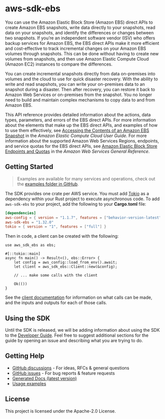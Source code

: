 # aws-sdk-ebs

You can use the Amazon Elastic Block Store (Amazon EBS) direct APIs to create Amazon EBS snapshots, write data directly to your snapshots, read data on your snapshots, and identify the differences or changes between two snapshots. If you’re an independent software vendor (ISV) who offers backup services for Amazon EBS, the EBS direct APIs make it more efficient and cost-effective to track incremental changes on your Amazon EBS volumes through snapshots. This can be done without having to create new volumes from snapshots, and then use Amazon Elastic Compute Cloud (Amazon EC2) instances to compare the differences.

You can create incremental snapshots directly from data on-premises into volumes and the cloud to use for quick disaster recovery. With the ability to write and read snapshots, you can write your on-premises data to an snapshot during a disaster. Then after recovery, you can restore it back to Amazon Web Services or on-premises from the snapshot. You no longer need to build and maintain complex mechanisms to copy data to and from Amazon EBS.

This API reference provides detailed information about the actions, data types, parameters, and errors of the EBS direct APIs. For more information about the elements that make up the EBS direct APIs, and examples of how to use them effectively, see [Accessing the Contents of an Amazon EBS Snapshot](https://docs.aws.amazon.com/AWSEC2/latest/UserGuide/ebs-accessing-snapshot.html) in the _Amazon Elastic Compute Cloud User Guide_. For more information about the supported Amazon Web Services Regions, endpoints, and service quotas for the EBS direct APIs, see [Amazon Elastic Block Store Endpoints and Quotas](https://docs.aws.amazon.com/general/latest/gr/ebs-service.html) in the _Amazon Web Services General Reference_.

## Getting Started

> Examples are available for many services and operations, check out the
> [examples folder in GitHub](https://github.com/awslabs/aws-sdk-rust/tree/main/examples).

The SDK provides one crate per AWS service. You must add [Tokio](https://crates.io/crates/tokio)
as a dependency within your Rust project to execute asynchronous code. To add `aws-sdk-ebs` to
your project, add the following to your **Cargo.toml** file:

```toml
[dependencies]
aws-config = { version = "1.1.7", features = ["behavior-version-latest"] }
aws-sdk-ebs = "1.32.0"
tokio = { version = "1", features = ["full"] }
```

Then in code, a client can be created with the following:

```rust,no_run
use aws_sdk_ebs as ebs;

#[::tokio::main]
async fn main() -> Result<(), ebs::Error> {
    let config = aws_config::load_from_env().await;
    let client = aws_sdk_ebs::Client::new(&config);

    // ... make some calls with the client

    Ok(())
}
```

See the [client documentation](https://docs.rs/aws-sdk-ebs/latest/aws_sdk_ebs/client/struct.Client.html)
for information on what calls can be made, and the inputs and outputs for each of those calls.

## Using the SDK

Until the SDK is released, we will be adding information about using the SDK to the
[Developer Guide](https://docs.aws.amazon.com/sdk-for-rust/latest/dg/welcome.html). Feel free to suggest
additional sections for the guide by opening an issue and describing what you are trying to do.

## Getting Help

* [GitHub discussions](https://github.com/awslabs/aws-sdk-rust/discussions) - For ideas, RFCs & general questions
* [GitHub issues](https://github.com/awslabs/aws-sdk-rust/issues/new/choose) - For bug reports & feature requests
* [Generated Docs (latest version)](https://awslabs.github.io/aws-sdk-rust/)
* [Usage examples](https://github.com/awslabs/aws-sdk-rust/tree/main/examples)

## License

This project is licensed under the Apache-2.0 License.

